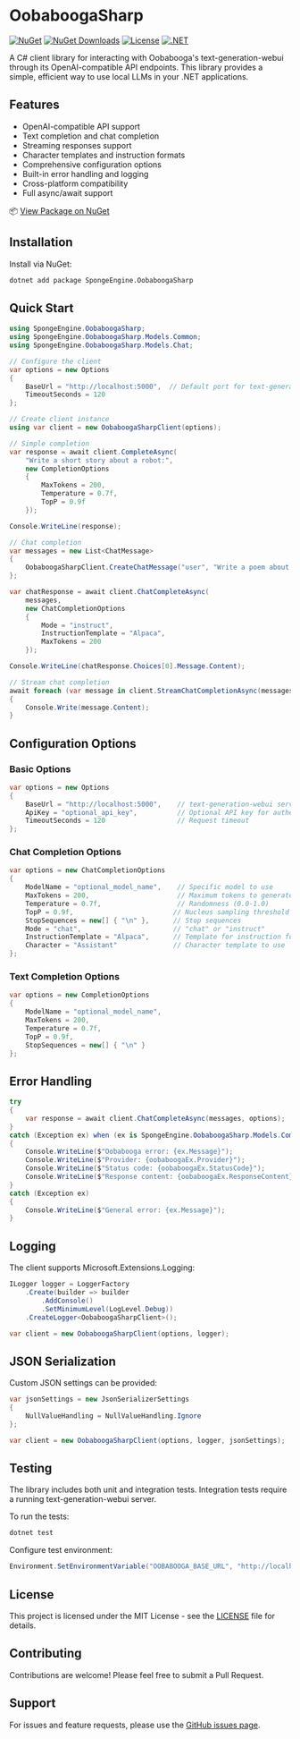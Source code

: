 # OobaboogaSharp
[![NuGet](https://img.shields.io/nuget/v/SpongeEngine.OobaboogaSharp.svg)](https://www.nuget.org/packages/SpongeEngine.OobaboogaSharp)
[![NuGet Downloads](https://img.shields.io/nuget/dt/SpongeEngine.OobaboogaSharp.svg)](https://www.nuget.org/packages/SpongeEngine.OobaboogaSharp)
[![License](https://img.shields.io/github/license/SpongeEngine/OobaboogaSharp)](LICENSE)
[![.NET](https://img.shields.io/badge/.NET-6.0%20%7C%207.0%20%7C%208.0%2B-512BD4)](https://dotnet.microsoft.com/download)

A C# client library for interacting with Oobabooga's text-generation-webui through its OpenAI-compatible API endpoints. This library provides a simple, efficient way to use local LLMs in your .NET applications.

## Features
- OpenAI-compatible API support
- Text completion and chat completion
- Streaming responses support
- Character templates and instruction formats
- Comprehensive configuration options
- Built-in error handling and logging
- Cross-platform compatibility
- Full async/await support

📦 [View Package on NuGet](https://www.nuget.org/packages/SpongeEngine.OobaboogaSharp)

## Installation
Install via NuGet:
```bash
dotnet add package SpongeEngine.OobaboogaSharp
```

## Quick Start

```csharp
using SpongeEngine.OobaboogaSharp;
using SpongeEngine.OobaboogaSharp.Models.Common;
using SpongeEngine.OobaboogaSharp.Models.Chat;

// Configure the client
var options = new Options
{
    BaseUrl = "http://localhost:5000",  // Default port for text-generation-webui
    TimeoutSeconds = 120
};

// Create client instance
using var client = new OobaboogaSharpClient(options);

// Simple completion
var response = await client.CompleteAsync(
    "Write a short story about a robot:",
    new CompletionOptions
    {
        MaxTokens = 200,
        Temperature = 0.7f,
        TopP = 0.9f
    });

Console.WriteLine(response);

// Chat completion
var messages = new List<ChatMessage>
{
    OobaboogaSharpClient.CreateChatMessage("user", "Write a poem about coding")
};

var chatResponse = await client.ChatCompleteAsync(
    messages,
    new ChatCompletionOptions
    {
        Mode = "instruct",
        InstructionTemplate = "Alpaca",
        MaxTokens = 200
    });

Console.WriteLine(chatResponse.Choices[0].Message.Content);

// Stream chat completion
await foreach (var message in client.StreamChatCompletionAsync(messages))
{
    Console.Write(message.Content);
}
```

## Configuration Options

### Basic Options
```csharp
var options = new Options
{
    BaseUrl = "http://localhost:5000",    // text-generation-webui server URL
    ApiKey = "optional_api_key",          // Optional API key for authentication
    TimeoutSeconds = 120                  // Request timeout
};
```

### Chat Completion Options
```csharp
var options = new ChatCompletionOptions
{
    ModelName = "optional_model_name",    // Specific model to use
    MaxTokens = 200,                      // Maximum tokens to generate
    Temperature = 0.7f,                   // Randomness (0.0-1.0)
    TopP = 0.9f,                         // Nucleus sampling threshold
    StopSequences = new[] { "\n" },      // Stop sequences
    Mode = "chat",                       // "chat" or "instruct"
    InstructionTemplate = "Alpaca",      // Template for instruction format
    Character = "Assistant"              // Character template to use
};
```

### Text Completion Options
```csharp
var options = new CompletionOptions
{
    ModelName = "optional_model_name",
    MaxTokens = 200,
    Temperature = 0.7f,
    TopP = 0.9f,
    StopSequences = new[] { "\n" }
};
```

## Error Handling
```csharp
try
{
    var response = await client.ChatCompleteAsync(messages, options);
}
catch (Exception ex) when (ex is SpongeEngine.OobaboogaSharp.Models.Common.Exception oobaboogaEx)
{
    Console.WriteLine($"Oobabooga error: {ex.Message}");
    Console.WriteLine($"Provider: {oobaboogaEx.Provider}");
    Console.WriteLine($"Status code: {oobaboogaEx.StatusCode}");
    Console.WriteLine($"Response content: {oobaboogaEx.ResponseContent}");
}
catch (Exception ex)
{
    Console.WriteLine($"General error: {ex.Message}");
}
```

## Logging
The client supports Microsoft.Extensions.Logging:

```csharp
ILogger logger = LoggerFactory
    .Create(builder => builder
        .AddConsole()
        .SetMinimumLevel(LogLevel.Debug))
    .CreateLogger<OobaboogaSharpClient>();

var client = new OobaboogaSharpClient(options, logger);
```

## JSON Serialization
Custom JSON settings can be provided:

```csharp
var jsonSettings = new JsonSerializerSettings
{
    NullValueHandling = NullValueHandling.Ignore
};

var client = new OobaboogaSharpClient(options, logger, jsonSettings);
```

## Testing
The library includes both unit and integration tests. Integration tests require a running text-generation-webui server.

To run the tests:
```bash
dotnet test
```

Configure test environment:
```csharp
Environment.SetEnvironmentVariable("OOBABOOGA_BASE_URL", "http://localhost:5000");
```

## License
This project is licensed under the MIT License - see the [LICENSE](LICENSE) file for details.

## Contributing
Contributions are welcome! Please feel free to submit a Pull Request.

## Support
For issues and feature requests, please use the [GitHub issues page](https://github.com/SpongeEngine/OobaboogaSharp/issues).
